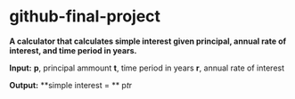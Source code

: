 # github-final-project

**A calculator that calculates simple interest given principal, annual rate of interest, and time period in years.**

**Input:**
    **p**, principal ammount
    **t**, time period in years
    **r**, annual rate of interest
    
**Output:**
    **simple interest = ** p*t*r

